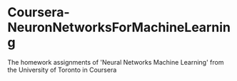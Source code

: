 # Coursera-NeuronNetworksForMachineLearning
The homework assignments of 'Neural Networks Machine Learning' from the University of Toronto in Coursera
